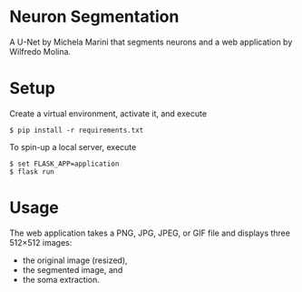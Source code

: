 
# Neuron Segmentation

A U-Net by Michela Marini that segments neurons and a web application by Wilfredo Molina.

# Setup

Create a virtual environment, activate it, and execute
```
$ pip install -r requirements.txt
```
To spin-up a local server, execute
```
$ set FLASK_APP=application
$ flask run
```

# Usage

The web application takes a PNG, JPG, JPEG, or GIF file and displays three 512×512 images:

 - the original image (resized),
 - the segmented image, and
 - the soma extraction.